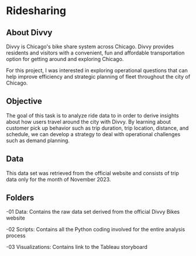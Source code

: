 # Ridesharing

## About Divvy
Divvy is Chicago's bike share system across Chicago. Divvy provides residents and visitors with a convenient, fun and affordable transportation option for getting around and exploring Chicago.

For this project, I was interested in exploring operational questions that can help improve efficiency and strategic planning of fleet throughout the city of Chicago. 

## Objective
The goal of this task is to analyze ride data to in order to derive insights about how users travel around the city with Divvy. By learning about customer pick up behavior such as trip duration, trip location, distance, and schedule, we can develop a strategy to deal with operational challenges such as demand planning. 

## Data 
This data set was retrieved from the official website and consists of trip data only for the month of November 2023. 

## Folders
-01 Data: Contains the raw data set derived from the official Divvy Bikes website 

-02 Scripts: Contains all the Python coding involved for the entire analysis process

-03 Visualizations: Contains link to the Tableau storyboard

